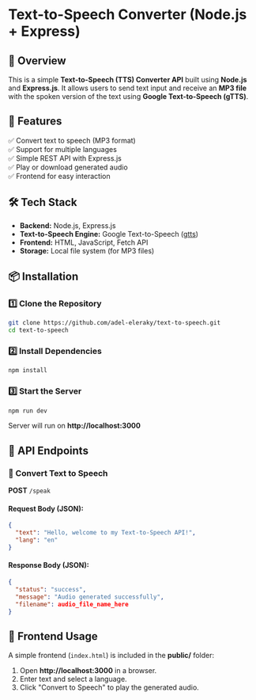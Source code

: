 # Text-to-Speech Converter (Node.js + Express)

## 📌 Overview
This is a simple **Text-to-Speech (TTS) Converter API** built using **Node.js** and **Express.js**. It allows users to send text input and receive an **MP3 file** with the spoken version of the text using **Google Text-to-Speech (gTTS)**.

## 🚀 Features
✅ Convert text to speech (MP3 format)  
✅ Support for multiple languages  
✅ Simple REST API with Express.js  
✅ Play or download generated audio  
✅ Frontend for easy interaction  

## 🛠 Tech Stack
- **Backend:** Node.js, Express.js
- **Text-to-Speech Engine:** Google Text-to-Speech ([gtts](https://www.npmjs.com/package/gtts))
- **Frontend:** HTML, JavaScript, Fetch API
- **Storage:** Local file system (for MP3 files)

## 📦 Installation
### 1️⃣ Clone the Repository
```sh
git clone https://github.com/adel-eleraky/text-to-speech.git
cd text-to-speech
```

### 2️⃣ Install Dependencies
```sh
npm install
```

### 3️⃣ Start the Server
```sh
npm run dev
```
Server will run on **http://localhost:3000**

## 📡 API Endpoints
### 🔹 Convert Text to Speech
**POST** `/speak`

#### Request Body (JSON):
```json
{
  "text": "Hello, welcome to my Text-to-Speech API!",
  "lang": "en"
}
```

#### Response Body (JSON):
```json
{
  "status": "success",
  "message": "Audio generated successfully",
  "filename": audio_file_name_here
}
```

## 🎨 Frontend Usage
A simple frontend (`index.html`) is included in the **public/** folder:
1. Open **http://localhost:3000** in a browser.
2. Enter text and select a language.
3. Click "Convert to Speech" to play the generated audio.


